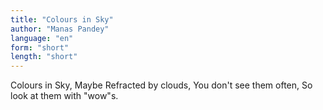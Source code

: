 ```yaml
---
title: "Colours in Sky"
author: "Manas Pandey"
language: "en"
form: "short"
length: "short"
---
```

Colours in Sky,
Maybe Refracted by clouds,
You don't see them often,
So look at them with "wow"s.